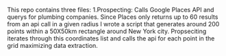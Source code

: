 This repo contains three files:
1.Prospecting: Calls Google Places API and querys for plumbing companies. Since Places only returns up to 60 results from an api call in a given radius I wrote a script that generates around 200 points within a 50X50km rectangle around New York city. Propseciting iterates through this coordinates list and calls the api for each point in the grid maximizing data extraction.
